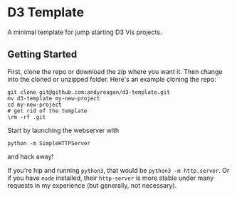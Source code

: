 # D3 Template

A minimal template for jump starting D3 Vis projects.

## Getting Started

First, clone the repo or download the zip where you want it.
Then change into the cloned or unzipped folder.
Here's an example cloning the repo:

```
git clone git@github.com:andyreagan/d3-template.git
mv d3-template my-new-project
cd my-new-project
# get rid of the template
\rm -rf .git
```

Start by launching the webserver with

```
python -m SimpleHTTPServer
```
and hack away!


If you're hip and running `python3`, that would be `python3 -m http.server`.
Or if you have `node` installed, their `http-server` is more stable under many requests in my experience (but generally, not necessary).

